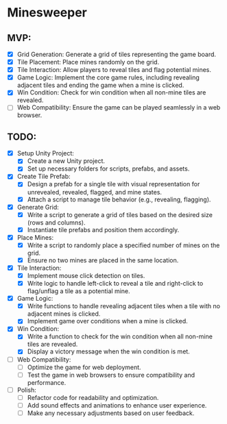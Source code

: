 # Minesweeper

## MVP:

- [X] Grid Generation: Generate a grid of tiles representing the game board.
- [X] Tile Placement: Place mines randomly on the grid.
- [X] Tile Interaction: Allow players to reveal tiles and flag potential mines.
- [X] Game Logic: Implement the core game rules, including revealing adjacent tiles and ending the game when a mine is clicked.
- [X] Win Condition: Check for win condition when all non-mine tiles are revealed.
- [ ] Web Compatibility: Ensure the game can be played seamlessly in a web browser.

## TODO:

- [X] Setup Unity Project:
  - [X] Create a new Unity project.
  - [X] Set up necessary folders for scripts, prefabs, and assets.
- [X] Create Tile Prefab:
  - [X] Design a prefab for a single tile with visual representation for unrevealed, revealed, flagged, and mine states.
  - [X] Attach a script to manage tile behavior (e.g., revealing, flagging).
- [X] Generate Grid:
  - [X] Write a script to generate a grid of tiles based on the desired size (rows and columns).
  - [X] Instantiate tile prefabs and position them accordingly.
- [X] Place Mines:
  - [X] Write a script to randomly place a specified number of mines on the grid.
  - [X] Ensure no two mines are placed in the same location.
- [X] Tile Interaction:
  - [X] Implement mouse click detection on tiles.
  - [X] Write logic to handle left-click to reveal a tile and right-click to flag/unflag a tile as a potential mine.
- [X] Game Logic:
  - [X] Write functions to handle revealing adjacent tiles when a tile with no adjacent mines is clicked.
  - [X] Implement game over conditions when a mine is clicked.
- [X] Win Condition:
  - [X] Write a function to check for the win condition when all non-mine tiles are revealed.
  - [X] Display a victory message when the win condition is met.
- [ ] Web Compatibility:
  - [ ] Optimize the game for web deployment.
  - [ ] Test the game in web browsers to ensure compatibility and performance.
- [ ] Polish:
  - [ ] Refactor code for readability and optimization.
  - [ ] Add sound effects and animations to enhance user experience.
  - [ ] Make any necessary adjustments based on user feedback.
